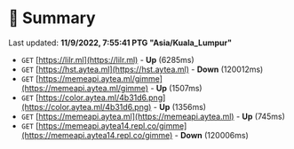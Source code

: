 # 📖 Summary
Last updated: **11/9/2022, 7:55:41 PTG "Asia/Kuala_Lumpur"**

- `GET` [https://lilr.ml](https://lilr.ml) - **Up** (6285ms)
- `GET` [https://hst.aytea.ml](https://hst.aytea.ml) - **Down** (120012ms)
- `GET` [https://memeapi.aytea.ml/gimme](https://memeapi.aytea.ml/gimme) - **Up** (1507ms)
- `GET` [https://color.aytea.ml/4b31d6.png](https://color.aytea.ml/4b31d6.png) - **Up** (1356ms)
- `GET` [https://memeapi.aytea.ml](https://memeapi.aytea.ml) - **Up** (745ms)
- `GET` [https://memeapi.aytea14.repl.co/gimme](https://memeapi.aytea14.repl.co/gimme) - **Down** (120006ms)

